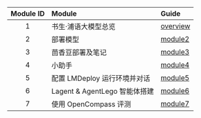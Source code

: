 | Module ID | Module                   | Guide                           |
|:---------:|:-------------------------|:--------------------------------|
|     1     | 书生·浦语大模型总览               | [overview](module1/overview.md) |
|     2     | 部署模型                     | [module2](module2/homework.md)  |
|     3     | 茴香豆部署及笔记                 | [module3](module3/note.md)      |
|     4     | 小助手                      | [module4](module4/homework.md)  |
|     5     | 配置 LMDeploy 运行环境并对话      | [module5](module5/homework.md)  |
|     6     | Lagent & AgentLego 智能体搭建 | [module6](module6/homework.md)  |
|     7     | 使用 OpenCompass 评测        | [module7](module7/homework.md)  |
